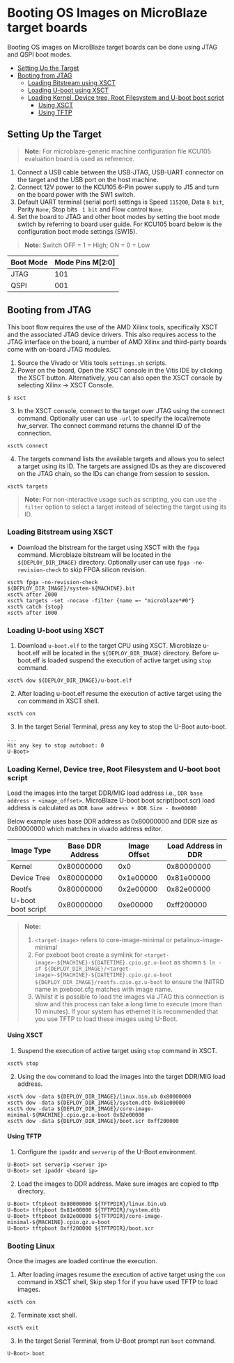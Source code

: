 # Booting OS Images on MicroBlaze target boards

Booting OS images on MicroBlaze target boards can be done using JTAG and QSPI boot modes.

* [Setting Up the Target](#setting-up-the-target)
* [Booting from JTAG](#booting-from-jtag)
  * [Loading Bitstream using XSCT](#loading-bitstream-using-xsct)
  * [Loading U-boot using XSCT](#loading-u-boot-using-xsct)
  * [Loading Kernel, Device tree, Root Filesystem and U-boot boot script](#loading-kernel-device-tree-root-filesystem-and-u-boot-boot-script)
    * [Using XSCT](#using-xsct)
    * [Using TFTP](#using-tftp)

## Setting Up the Target

> **Note:** For microblaze-generic machine configuration file KCU105 evaluation 
> board is used as reference.

1. Connect a USB cable between the USB-JTAG, USB-UART connector on the target 
   and the USB port on the host machine. 
2. Connect 12V power to the KCU105 6-Pin power supply to J15 and turn on the board
   power with the SW1 switch.
3. Default UART terminal (serial port) settings is Speed `115200`, Data `8 bit`,
   Parity `None`, Stop bits ` 1 bit` and Flow control `None`.
4. Set the board to JTAG and other boot modes by setting the boot mode switch by 
   referring to board user guide. For KCU105 board below is the configuration 
   boot mode settings (SW15).

> **Note:** Switch OFF = 1 = High; ON = 0 = Low

| Boot Mode  | Mode Pins M[2:0] |
|------------|------------------|
| JTAG       | 101              |
| QSPI       | 001              |

## Booting from JTAG

This boot flow requires the use of the AMD Xilinx tools, specifically XSCT and 
the associated JTAG device drivers. This also requires access to the JTAG interface
on the board, a number of AMD Xilinx and third-party boards come with on-board JTAG
modules.

1. Source the Vivado or Vitis tools `settings.sh` scripts.
2. Power on the board, Open the XSCT console in the Vitis IDE by clicking the
   XSCT button. Alternatively, you can also open the XSCT console by selecting
   Xilinx -> XSCT Console.
```
$ xsct
```
3. In the XSCT console, connect to the target over JTAG using the connect command.
   Optionally user can use `-url` to specify the local/remote hw_server. The 
   connect command returns the channel ID of the connection.
```
xsct% connect
```
4. The targets command lists the available targets and allows you to select a
   target using its ID. The targets are assigned IDs as they are discovered on
   the JTAG chain, so the IDs can change from session to session.
```
xsct% targets
```

> **Note:** For non-interactive usage such as scripting, you can use the `-filter`
   option to select a target instead of selecting the target using its ID.

### Loading Bitstream using XSCT

* Download the bitstream for the target using XSCT with the `fpga` command. Microblaze 
bitstream will be located in the `${DEPLOY_DIR_IMAGE}` directory. Optionally user
can use `fpga -no-revision-check` to skip FPGA silicon revision.

```
xsct% fpga -no-revision-check ${DEPLOY_DIR_IMAGE}/system-${MACHINE}.bit
xsct% after 2000
xsct% targets -set -nocase -filter {name =~ "microblaze*#0"}
xsct% catch {stop}
xsct% after 1000
```
### Loading U-boot using XSCT

1. Download `u-boot.elf` to the target CPU using XSCT. Microblaze u-boot.elf will be
located in the `${DEPLOY_DIR_IMAGE}` directory. Before u-boot.elf is loaded suspend
the execution of active target using `stop` command.
```
xsct% dow ${DEPLOY_DIR_IMAGE}/u-boot.elf
```
2. After loading u-boot.elf resume the execution of active target using the `con`
command in XSCT shell.
```
xsct% con
```
3. In the target Serial Terminal, press any key to stop the U-Boot auto-boot.
```
...
Hit any key to stop autoboot: 0
U-Boot>
```

### Loading Kernel, Device tree, Root Filesystem and U-boot boot script

Load the images into the target DDR/MIG load address i.e., 
`DDR base address + <image_offset>`. MicroBlaze U-boot boot script(boot.scr) 
load address is calculated as `DDR base address + DDR Size - 0xe00000`

Below example uses base DDR address as 0x80000000 and DDR size as 0x80000000 
which matches in vivado address editor.

| Image Type         | Base DDR Address | Image Offset | Load Address in DDR |
|--------------------|------------------|--------------|---------------------|
| Kernel             | 0x80000000       | 0x0          | 0x80000000          |
| Device Tree        | 0x80000000       | 0x1e00000    | 0x81e00000          |
| Rootfs             | 0x80000000       | 0x2e00000    | 0x82e00000          |
| U-boot boot script | 0x80000000       | 0xe00000     | 0xff200000          |

> **Note:** 
> 1. `<target-image>` refers to core-image-minimal or petalinux-image-minimal
> 2. For pxeboot boot create a symlink for `<target-image>-${MACHINE}-${DATETIME}.cpio.gz.u-boot`
> as shown `$ ln -sf ${DEPLOY_DIR_IMAGE}/<target-image>-${MACHINE}-${DATETIME}.cpio.gz.u-boot ${DEPLOY_DIR_IMAGE}/rootfs.cpio.gz.u-boot`
> to ensure the INITRD name in pxeboot.cfg matches with image name.
> 3. Whilst it is possible to load the images via JTAG this connection is slow and
this process can take a long time to execute (more than 10 minutes). If your
system has ethernet it is recommended that you use TFTP to load these images
using U-Boot. 

#### Using XSCT

1. Suspend the execution of active target using `stop` command in XSCT.
```
xsct% stop
```
2. Using the `dow` command to load the images into the target DDR/MIG
load address.
```
xsct% dow -data ${DEPLOY_DIR_IMAGE}/linux.bin.ub 0x80000000
xsct% dow -data ${DEPLOY_DIR_IMAGE}/system.dtb 0x81e00000
xsct% dow -data ${DEPLOY_DIR_IMAGE}/core-image-minimal-${MACHINE}.cpio.gz.u-boot 0x82e00000
xsct% dow -data ${DEPLOY_DIR_IMAGE}/boot.scr 0xff200000
```

#### Using TFTP

1. Configure the `ipaddr` and `serverip` of the U-Boot environment. 
```
U-Boot> set serverip <server ip>
U-Boot> set ipaddr <board ip>
```
2. Load the images to DDR address. Make sure images are copied to tftp directory.
```
U-Boot> tftpboot 0x80000000 ${TFTPDIR}/linux.bin.ub
U-Boot> tftpboot 0x81e00000 ${TFTPDIR}/system.dtb
U-Boot> tftpboot 0x82e00000 ${TFTPDIR}/core-image-minimal-${MACHINE}.cpio.gz.u-boot
U-Boot> tftpboot 0xff200000 ${TFTPDIR}/boot.scr
```

### Booting Linux

Once the images are loaded continue the execution.

1. After loading images resume the execution of active target using the `con`
command in XSCT shell, Skip step 1 for if you have used TFTP to load images.
```
xsct% con
```
2. Terminate xsct shell.
```
xsct% exit
```
3. In the target Serial Terminal, from U-Boot prompt run `boot` command.
```
U-Boot> boot
```
